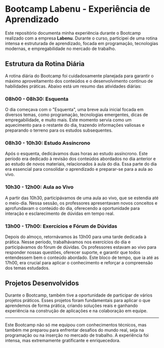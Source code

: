 # Bootcamp Labenu - Experiência de Aprendizado

Este repositório documenta minha experiência durante o Bootcamp realizado com a empresa **Labenu**. Durante o curso, participei de uma rotina intensa e estruturada de aprendizado, focada em programação, tecnologias modernas, e empregabilidade no mercado de trabalho.

## Estrutura da Rotina Diária

A rotina diária do Bootcamp foi cuidadosamente planejada para garantir o máximo aproveitamento dos conteúdos e o desenvolvimento contínuo de habilidades práticas. Abaixo está um resumo das atividades diárias:

### **08h00 - 08h30: Esquenta**
O dia começava com o "Esquenta", uma breve aula inicial focada em diversos temas, como programação, tecnologias emergentes, dicas de empregabilidade, e muito mais. Este momento servia como um aquecimento para o restante do dia, trazendo informações valiosas e preparando o terreno para os estudos subsequentes.

### **08h30 - 10h30: Estudo Assíncrono**
Após o esquenta, dedicávamos duas horas ao estudo assíncrono. Este período era dedicado à revisão dos conteúdos abordados no dia anterior e ao estudo de novos materiais, relacionados à aula do dia. Essa parte do dia era essencial para consolidar o aprendizado e preparar-se para a aula ao vivo.

### **10h30 - 12h00: Aula ao Vivo**
A partir das 10h30, participávamos de uma aula ao vivo, que se estendia até o meio-dia. Nessa sessão, os professores apresentavam novos conceitos e aprofundavam o conteúdo do dia, oferecendo a oportunidade para interação e esclarecimento de dúvidas em tempo real.

### **13h00 - 17h00: Exercícios e Fórum de Dúvidas**
Depois do almoço, retornávamos às 13h00 para uma tarde dedicada à prática. Nesse período, trabalhávamos nos exercícios do dia e participávamos do fórum de dúvidas. Os professores estavam ao vivo para responder nossas questões, oferecer suporte, e garantir que todos entendessem bem o conteúdo abordado. Este bloco de tempo, que ia até as 17h00, era crucial para aplicar o conhecimento e reforçar a compreensão dos temas estudados.

## Projetos Desenvolvidos

Durante o Bootcamp, também tive a oportunidade de participar de vários projetos práticos. Esses projetos foram fundamentais para aplicar o que aprendemos de forma prática, criando soluções reais e ganhando experiência na construção de aplicações e na colaboração em equipe.

---

Este Bootcamp não só me equipou com conhecimentos técnicos, mas também me preparou para enfrentar desafios do mundo real, seja na programação ou na inserção no mercado de trabalho. A experiência foi intensa, mas extremamente gratificante e enriquecedora.
